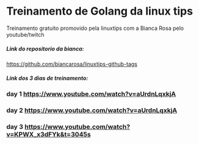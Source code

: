 # Treinamento de Golang da linux tips

Treinamento gratuito promovido pela linuxtips com a Bianca Rosa pelo youtube/twitch

##### Link do repositorio da bianca:
https://github.com/biancarosa/linuxtips-github-tags


##### Link dos 3 dias de treinamento:
### day 1 https://www.youtube.com/watch?v=aUrdnLqxkjA

### day 2 https://www.youtube.com/watch?v=aUrdnLqxkjA

### day 3 https://www.youtube.com/watch?v=KPWX_x3dFYk&t=3045s